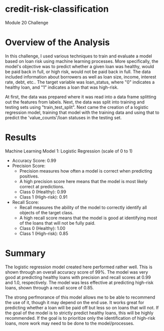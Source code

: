 # credit-risk-classification
Module 20 Challenge

# Overview of the Analysis
In this challenge, I used various techniques to train and evaluate a model based on loan risk using machine learning processes.  More specifically, the model's objective was to predict whether a given loan was healthy, would be paid back in full, or high risk, would not be paid back in full.  The data included information about borrowers as well as loan size, income, interest rate, debt, etc..  The target variable was loan_status, where "0" indicates a healthy loan, and "1" indicates a loan that was high-risk.  

At first, the data was prepared where it was read into a data frame splitting out the features from labels.  Next, the data was split into training and testing sets using "train_test_split".  Next came the creation of a logistic regression model, training that model with the training data and using that to predict the 'value_counts'/loan statuses in the testing set.

# Results
Machine Learning Model 1: Logistic Regression (scale of 0 to 1)
- Accuracy Score: 0.99
- Precision Score:
    - Precision measures how often a model is correct when predicting positives.
    - A high precision score here means that the model is most likely correct at predictions.
    - Class 0 (Healthy): 0.99
    - Class 1 (High-risk): 0.91
- Recall Score:
    - Recall measures the ability of the model to correctly identify all objects of the target class.
    - A high recall score means that the model is good at identifying most of the loans that will not be fully paid. 
    - Class 0 (Healthy): 1.00
    - Class 1 (High-risk): 0.85

# Summary
The logistic regression model created here performed rather well.  This is shown through an overall accuracy score of 99%. The model was very good at predicting healthy loans with precision and recall scores at 0.99 and 1.0, respectively. The model was less effective at predicting high-risk loans, shown through a recall score of 0.85.

The strong perfmorance of this model allows me to be able to recommend the use of it, though it may depend on the end use.  It works great for predicting whether a loan will be paid off but less so on loans that will not.  If the goal of the model is to strictly predict healthy loans, this will be highly recommended.  If the goal is to prioritize only the identification of high-risk loans, more work may need to be done to the model/processes.

